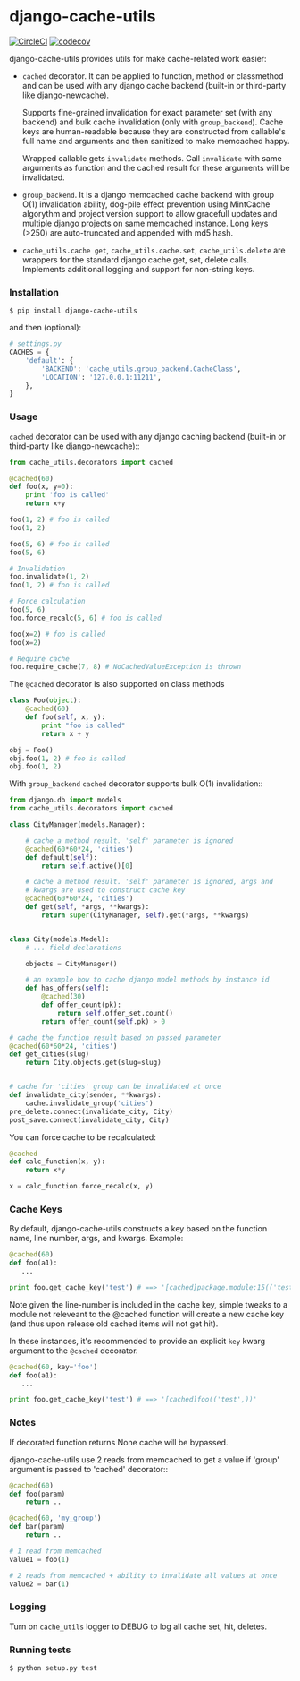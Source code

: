 # django-cache-utils

[![CircleCI](https://circleci.com/gh/infoscout/django-cache-utils.svg?style=svg)](https://circleci.com/gh/infoscout/django-cache-utils)
[![codecov](https://codecov.io/gh/infoscout/django-cache-utils/branch/master/graph/badge.svg)](https://codecov.io/gh/infoscout/django-cache-utils)

django-cache-utils provides utils for make cache-related work easier:

* `cached` decorator. It can be applied to function, method or classmethod
  and can be used with any django cache backend (built-in or third-party like
  django-newcache).

  Supports fine-grained invalidation for exact parameter set (with any backend)
  and bulk cache invalidation (only with ``group_backend``). Cache keys are
  human-readable because they are constructed from callable's full name and
  arguments and then sanitized to make memcached happy.

  Wrapped callable gets ``invalidate`` methods. Call ``invalidate`` with
  same arguments as function and the cached result for these arguments will be
  invalidated.

* `group_backend`. It is a django memcached cache backend with group O(1)
  invalidation ability, dog-pile effect prevention using MintCache algorythm
  and project version support to allow gracefull updates and multiple django
  projects on same memcached instance.
  Long keys (>250) are auto-truncated and appended with md5 hash.


* `cache_utils.cache get`, `cache_utils.cache.set`, `cache_utils.delete` are wrappers
  for the standard django cache get, set, delete calls. Implements additional logging
  and support for non-string keys.


### Installation

```shell
$ pip install django-cache-utils
```

and then (optional):

```python
# settings.py
CACHES = {
    'default': {
        'BACKEND': 'cache_utils.group_backend.CacheClass',
        'LOCATION': '127.0.0.1:11211',
    },
}
```

### Usage

`cached` decorator can be used with any django caching backend (built-in or third-party like django-newcache)::

```python
from cache_utils.decorators import cached

@cached(60)
def foo(x, y=0):
    print 'foo is called'
    return x+y

foo(1, 2) # foo is called
foo(1, 2)

foo(5, 6) # foo is called
foo(5, 6)

# Invalidation
foo.invalidate(1, 2)
foo(1, 2) # foo is called

# Force calculation
foo(5, 6)
foo.force_recalc(5, 6) # foo is called

foo(x=2) # foo is called
foo(x=2)

# Require cache
foo.require_cache(7, 8) # NoCachedValueException is thrown
```

The `@cached` decorator is also supported on class methods

```python
class Foo(object):
    @cached(60)
    def foo(self, x, y):
        print "foo is called"
        return x + y

obj = Foo()
obj.foo(1, 2) # foo is called
obj.foo(1, 2)
```

With ``group_backend`` `cached` decorator supports bulk O(1) invalidation::

```python
from django.db import models
from cache_utils.decorators import cached

class CityManager(models.Manager):

    # cache a method result. 'self' parameter is ignored
    @cached(60*60*24, 'cities')
    def default(self):
        return self.active()[0]

    # cache a method result. 'self' parameter is ignored, args and
    # kwargs are used to construct cache key
    @cached(60*60*24, 'cities')
    def get(self, *args, **kwargs):
        return super(CityManager, self).get(*args, **kwargs)


class City(models.Model):
    # ... field declarations

    objects = CityManager()

    # an example how to cache django model methods by instance id
    def has_offers(self):
        @cached(30)
        def offer_count(pk):
            return self.offer_set.count()
        return offer_count(self.pk) > 0

# cache the function result based on passed parameter
@cached(60*60*24, 'cities')
def get_cities(slug)
    return City.objects.get(slug=slug)


# cache for 'cities' group can be invalidated at once
def invalidate_city(sender, **kwargs):
    cache.invalidate_group('cities')
pre_delete.connect(invalidate_city, City)
post_save.connect(invalidate_city, City)
```

You can force cache to be recalculated:

```python
@cached
def calc_function(x, y):
    return x*y

x = calc_function.force_recalc(x, y)
```

### Cache Keys


By default, django-cache-utils constructs a key based on the function name, line number, args, and kwargs. Example:

```python
@cached(60)
def foo(a1):
   ...

print foo.get_cache_key('test') # ==> '[cached]package.module:15(('test',))'
```

Note given the line-number is included in the cache key, simple tweaks to a module not releveant to the @cached function will create a new cache key (and thus upon release old cached items will not get hit).

In these instances, it's recommended to provide an explicit `key` kwarg argument to the `@cached` decorator.

```python
@cached(60, key='foo')
def foo(a1):
   ...

print foo.get_cache_key('test') # ==> '[cached]foo(('test',))'
```

### Notes

If decorated function returns None cache will be bypassed.

django-cache-utils use 2 reads from memcached to get a value if 'group'
argument is passed to 'cached' decorator::

```python
@cached(60)
def foo(param)
    return ..

@cached(60, 'my_group')
def bar(param)
    return ..

# 1 read from memcached
value1 = foo(1)

# 2 reads from memcached + ability to invalidate all values at once
value2 = bar(1)
```

### Logging

Turn on `cache_utils` logger to DEBUG to log all cache set, hit, deletes.

### Running tests

```shell
$ python setup.py test
```
